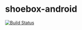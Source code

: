 # shoebox-android

[![Build Status](https://travis-ci.org/IonutGavris/shoebox-android.svg?branch=master)](https://travis-ci.org/IonutGavris/shoebox-android)
